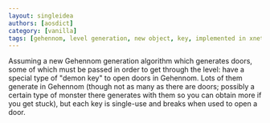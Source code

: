```yaml
---
layout: singleidea
authors: [aosdict]
category: [vanilla]
tags: [gehennom, level generation, new object, key, implemented in xnethack]
---
```

Assuming a new Gehennom generation algorithm which generates doors, some of which must be passed in order to get through the level: have a special type of "demon key" to open doors in Gehennom. Lots of them generate in Gehennom (though not as many as there are doors; possibly a certain type of monster there generates with them so you can obtain more if you get stuck), but each key is single-use and breaks when used to open a door.
